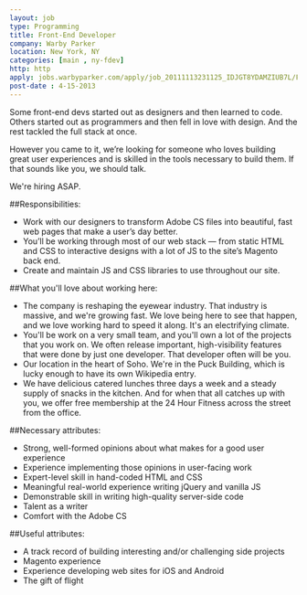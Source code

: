 ```yaml
---
layout: job
type: Programming
title: Front-End Developer
company: Warby Parker
location: New York, NY
categories: [main , ny-fdev]
http: http
apply: jobs.warbyparker.com/apply/job_20111113231125_IDJGT8YDAMZIUB7L/FrontEnd-Developer.html
post-date : 4-15-2013
---
```


Some front-end devs started out as designers and then learned to code. Others started out as programmers and then fell in love with design. And the rest tackled the full stack at once.

However you came to it, we’re looking for someone who loves building great user experiences and is skilled in the tools necessary to build them. If that sounds like you, we should talk.

We're hiring ASAP.

##Responsibilities:

* Work with our designers to transform Adobe CS files into beautiful, fast web pages that make a user’s day better.
* You’ll be working through most of our web stack  — from static HTML and CSS to interactive designs with a lot of JS to the site’s Magento back end.
* Create and maintain JS and CSS libraries to use throughout our site.

##What you'll love about working here:

* The company is reshaping the eyewear industry. That industry is massive, and we're growing fast. We love being here to see that happen, and we love working hard to speed it along. It's an electrifying climate.
* You'll be work on a very small team, and you'll own a lot of the projects that you work on. We often release important, high-visibility features that were done by just one developer. That developer often will be you.
* Our location in the heart of Soho. We're in the Puck Building, which is lucky enough to have its own Wikipedia entry.
* We have delicious catered lunches three days a week and a steady supply of snacks in the kitchen. And for when that all catches up with you, we offer free membership at the 24 Hour Fitness across the street from the office.

##Necessary attributes:

* Strong, well-formed opinions about what makes for a good user experience
* Experience implementing those opinions in user-facing work
* Expert-level skill in hand-coded HTML and CSS
* Meaningful real-world experience writing jQuery and vanilla JS
* Demonstrable skill in writing high-quality server-side code
* Talent as a writer
* Comfort with the Adobe CS

##Useful attributes:

* A track record of building interesting and/or challenging side projects
* Magento experience
* Experience developing web sites for iOS and Android
* The gift of flight


